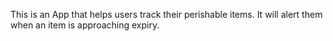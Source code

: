 This is an App that helps users track their perishable items. It will alert them when an item is approaching expiry.

